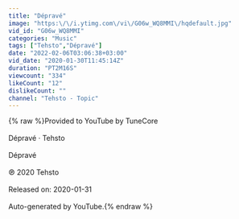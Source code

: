 ```yaml
---
title: "Dépravé"
image: "https:\/\/i.ytimg.com\/vi\/G06w_WQ8MMI\/hqdefault.jpg"
vid_id: "G06w_WQ8MMI"
categories: "Music"
tags: ["Tehsto","Dépravé"]
date: "2022-02-06T03:06:38+03:00"
vid_date: "2020-01-30T11:45:14Z"
duration: "PT2M16S"
viewcount: "334"
likeCount: "12"
dislikeCount: ""
channel: "Tehsto - Topic"
---
```

{% raw %}Provided to YouTube by TuneCore<br /><br />Dépravé · Tehsto<br /><br />Dépravé<br /><br />℗ 2020 Tehsto<br /><br />Released on: 2020-01-31<br /><br />Auto-generated by YouTube.{% endraw %}

